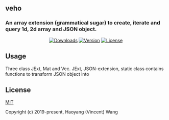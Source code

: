## veho
### An array extension (grammatical sugar) to create, iterate and query 1d, 2d array and JSON object.

<p align="center">
  <a href="https://npmcharts.com/compare/veho?minimal=true"><img src="https://img.shields.io/npm/dm/veho.svg" alt="Downloads"></a>
  <a href="https://www.npmjs.com/package/veho"><img src="https://img.shields.io/npm/v/veho.svg" alt="Version"></a>
  <a href="https://www.npmjs.com/package/veho"><img src="https://img.shields.io/npm/l/veho.svg" alt="License"></a>
</p>

## Usage

Three class JExt, Mat and Vec.
JExt, JSON-extension, static class contains functions to transform JSON object into 


## License

[MIT](http://opensource.org/licenses/MIT)

Copyright (c) 2019-present, Haoyang (Vincent) Wang
